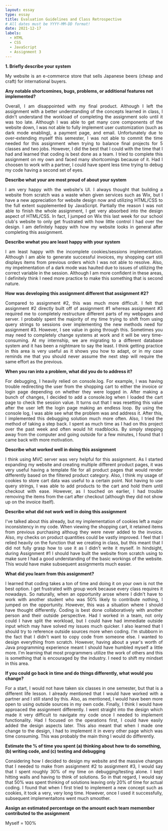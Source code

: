 ```yaml
---
layout: essay
type: essay
title: Evaluation Guidelines and Class Retrospective
# All dates must be YYYY-MM-DD format!
date: 2021-12-17
labels:
  - HTML
  - CSS
  - JavaScript
  - Assignment 3
---
```

<p><b>1. Briefly describe your system</b></p>
<p style="text-align:justify">
My website is an e-commerce store that sells Japanese beers (cheap and craft) for international buyers.
</p>

<p><b>Any notable shortcomines, bugs, problems, or additional features not implemented?</b></p>
<p style="text-align:justify">
Overall, I am disappointed with my final product. Although I left the assignment with a better understanding of the concepts learned in class, I didn't understand the workload of completing the assignment solo until it was too late. Although I was able to get many core components of the website down, I was not able to fully implement user customization (such as dark mode enabling), a payment page, and email. Unfortunately due to over-extending myself this semester, I was not able to commit the time needed for this assignment when trying to balance final projects for 5 classes and two jobs. However, I did the best that I could with the time that I had and learned that coding is best done as a team. I tried to complete this assignment on my own and faced many shortcomings because of it. Had I choosen to work with a partner, I could have spent less time trying to debug my code having a second set of eyes.</p>

<p><b>Describe what your are most proud of about your system</b></p>
<p style="text-align:justify">
I am very happy with the website's UI. I always thought that building a website from scratch was a waste when given services such as Wix, but I have a new appreciation for website design now and utilizing HTML/CSS to the full extent supplemented by JavaScript. Partially the reason I was not able to finish the whole assignment, I get very absorbed into the design aspect of HTML/CSS. In fact, I jumped on Wix this last week for our school club's website to only get frustrated with how little control I had over the design. I am definitely happy with how my website looks in general after completing this assignment.
</p>

<p><b>Describe wwhat you are least happy with your system</b></p>
<p style="text-align:justify">
I am least happy with the incomplete cookies/sessions implementation. Although I am able to generate successful invoices, my shopping cart still displays items from previous orders which I was not able to resolve. Also, my impelmentation of a dark mode was haulted due to issues of utilizing the correct variable in the session. Although I am more confident in these areas, I definitely think I need more practice to make this something that is second nature.
</p>

<p><b>How was developing this assignment different that assignment #2?</b></p>
<p style="text-align:justify">
Compared to assignment #2, this was much more difficult. I felt that assignment #2 directly built off of assignment #1 whereas assignment #3 required me to completely restructure different parts of my webpages and server. I probably spent the majority of my time trying to shift from using query strings to sessions over implementing the new methods need for assignment #3. However, I see value in going through this. Sometimes you may need to completely change systems at work and it will be very time-consuming. At my internship, we are migrating to a different database system and it has been a nightmare to say the least. I think getting practice in this area is very useful as it shows you how to adapt, or in my case reminds me that you should never assume the next step will require the same effort as the previous.
</p>

<p><b>When you ran into a problem, what did you do to address it?</b></p>
<p style="text-align:justify">
For debugging, I heavily relied on console.log. For example, I was having trouble redirecting the user from the shopping cart to either the invoice or login page depending on whether they were logged in. After making a bunch of changes, I decided to add a console.log when I loaded the cart page to check the session value. It turns out that I was resetting this value after the user left the login page making an endless loop. By using the console log, I was able see what the problem was and address it. After this, I implemented this debugging solution much more often. Also, I tried the method of taking a step back. I spent as much time as I had on this project over the past week and often would hit roadblocks. By simply stepping away from the computer and going outside for a few minutes, I found that I came back with more motivation.
</p>

<p><b>Describe what worked well in doing this assignment</b></p>
<p style="text-align:justify">
I think using MVC server was very helpful for this assignment. As I started expanding my website and creating multiple different product pages, it was very useful having a template file for all product pages that would render differently based on the filtered product category. Also, I think my usage of cookies to store cart data was useful to a certain point. Not having to use query strings, I was able to add products to the cart and hold them until checkout with ease. However, as I touched on earlier, I had trouble removing the items from the cart after checkout (although they did not show up on the invoice itself).
</p>

<p><b>Describe what did not work well in doing this assignment</b></p>
<p style="text-align:justify">
I've talked about this already, but my implementation of cookies left a major inconsistency in my code. When viewing the shopping cart, it retained items from previous purchasing althoug they were never added to the invoice. Also, my checks on product quantities could be vastly improved. I feel that I relied heavily on the function that we creating in class, but this meant that I did not fully grasp how to use it as I didn't write it myself. In hindsight, during Assignment #1 I should have built the website from scratch using to make sure I had a good understanding of the basic workings of the website. This would have make subsequent assignments much easier.
</p>

<p><b>What did you learn from this assignment?</b></p>
<p style="text-align:justify">
I learned that coding takes a ton of time and doing it on your own is not the best option. I get frustrated with group work because every class requires it nowadays. So naturally, when an opportunity arose where I didn't have to work with another student who was 50% likely to contribute nothing, I jumped on the opportunity. However, this was a situation where I should have thought differently. Coding is best done collaboratively with another person and their outside perspective. Had I worked in a team, not only could I have split the workload, but I could have had immediate outside input which may have solved my issues much quicker. I also learned that I should try to reference outside sources more when coding. I'm stubborn in the fact that I didn't want to copy code from someone else. I wanted to design everything from scratch. However, having about a year's worth of Java programming experience meant I should have humbled myself a little more. I'm learning that most programmers utilize the work of others and this is something that is encouraged by the industry. I need to shift my mindset in this area.
</p>

<p><b>If you could go back in time and do things differently, what would you change?</b></p>
<p style="text-align:justify">
For a start, I would not have taken six classes in one semester, but that is a different life lesson. I already mentioned that I would have worked with a partner and I still stand by this. Also, as mentioned, I would have been more open to using outside sources in my own code. Finally, I think I would have approaced the assignment differently. I went straight into the design which made it very difficult to navigate my code once I needed to implement functionality. Had I focused on the operations first, I could have easily added the design aspects later. This also meant that when I made one change to the design, I had to implement it in every other page which was time consuming. This was probably the main thing I would do differently.
</p>

<p><b>Estimate the % of time you spent (a) thinking about how to do something, (b) writing code, and (c) testing and debugging</b></p>
<p style="text-align:justify">
Considering how I decided to design my website and the massive changes that I needed to make from assignment #2 to assignment #3, I would say that I spent roughly 30% of my time on debugging/testing alone. I kept hitting walls and having to think of solutions. So in that regard, I would say that 50% was spent thinking of solutions leaving only 20% of time for actual coding. I found that when I first tried to implement a new concept such as cookies, it took a very, very long time. However, once I used it successfully, subsequent implementaitons went much smoother. 
</p>

<p><b>Assign an estimated percentage on the amount each team memember contributed to the assignment</b></p>
<p style="text-align:justify">
Myself = 100%
</p>
<br>
<br>
